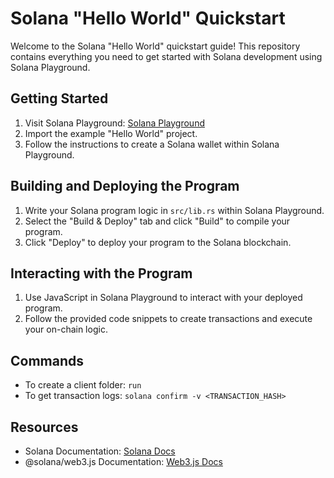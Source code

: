# Solana "Hello World" Quickstart

Welcome to the Solana "Hello World" quickstart guide! This repository contains everything you need to get started with Solana development using Solana Playground.

## Getting Started
1. Visit Solana Playground: [Solana Playground](https://playground.solana.com/)
2. Import the example "Hello World" project.
3. Follow the instructions to create a Solana wallet within Solana Playground.

## Building and Deploying the Program
1. Write your Solana program logic in `src/lib.rs` within Solana Playground.
2. Select the "Build & Deploy" tab and click "Build" to compile your program.
3. Click "Deploy" to deploy your program to the Solana blockchain.

## Interacting with the Program
1. Use JavaScript in Solana Playground to interact with your deployed program.
2. Follow the provided code snippets to create transactions and execute your on-chain logic.

## Commands
- To create a client folder: `run`
- To get transaction logs: `solana confirm -v <TRANSACTION_HASH>`

## Resources
- Solana Documentation: [Solana Docs](https://docs.solana.com/)
- @solana/web3.js Documentation: [Web3.js Docs](https://solana-labs.github.io/solana-web3.js/)
